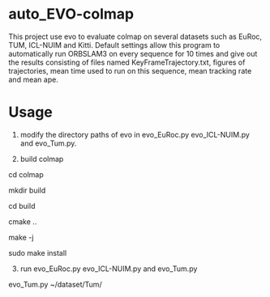 # auto_EVO-colmap
This project use evo to evaluate colmap on several datasets such as EuRoc, TUM, ICL-NUIM and Kitti. Default settings allow this program to automatically run ORBSLAM3 on every sequence for 10 times and give out the results consisting of files named KeyFrameTrajectory.txt, figures of trajectories, mean time used to run on this sequence, mean tracking rate and mean ape.
# Usage
1. modify the directory paths of evo in evo_EuRoc.py evo_ICL-NUIM.py and evo_Tum.py.

2. build colmap

cd colmap

mkdir build

cd build

cmake ..

make -j

sudo make install

3. run evo_EuRoc.py evo_ICL-NUIM.py and evo_Tum.py

evo_Tum.py ~/dataset/Tum/

